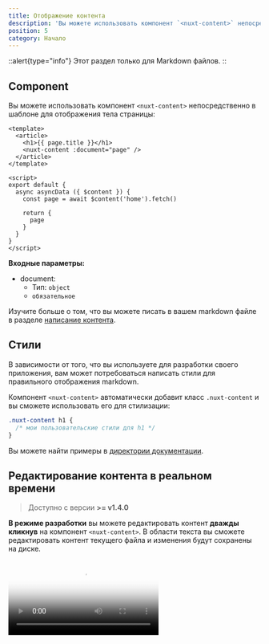 ```yaml
---
title: Отображение контента
description: 'Вы можете использовать компонент `<nuxt-content>` непосредственно в шаблоне для отображения вашего Markdown.'
position: 5
category: Начало
---
```


::alert{type="info"}
Этот раздел только для Markdown файлов.
::

## Component

Вы можете использовать компонент `<nuxt-content>` непосредственно в шаблоне для отображения тела страницы:

```vue
<template>
  <article>
    <h1>{{ page.title }}</h1>
    <nuxt-content :document="page" />
  </article>
</template>

<script>
export default {
  async asyncData ({ $content }) {
    const page = await $content('home').fetch()

    return {
      page
    }
  }
}
</script>
```


**Входные параметры:**
- document:
  - Тип: `object`
  - `обязательное`

Изучите больше о том, что вы можете писать в вашем markdown файле в разделе [написание контента](/ru/v1/getting-started/writing#markdown).

## Стили

В зависимости от того, что вы используете для разработки своего приложения, вам может потребоваться написать стили для правильного отображения markdown.

Компонент `<nuxt-content>` автоматически добавит класс `.nuxt-content` и вы сможете использовать его для стилизации:

```css
.nuxt-content h1 {
  /* мои пользовательские стили для h1 */
}
```

Вы можете найти примеры в [директории документации](https://github.com/nuxt/content/blob/master/docs/pages/_slug.vue).<!--TODO: fix link-->

## Редактирование контента в реальном времени

> Доступно с версии **>= v1.4.0**

**В режиме разработки** вы можете редактировать контент **дважды кликнув** на компонент `<nuxt-content>`. В области текста вы сможете редактировать контент текущего файла и изменения будут сохранены на диске.

<video poster="https://res.cloudinary.com/nuxt/video/upload/v1588091670/nuxt-content-ui_otfj5y.jpg" loop playsinline controls>
  <source src="https://res.cloudinary.com/nuxt/video/upload/v1588091670/nuxt-content-ui_otfj5y.webm" type="video/webm" />
  <source src="https://res.cloudinary.com/nuxt/video/upload/v1592314331/nuxt-content-ui_otfj5y.mp4" type="video/mp4" />
  <source src="https://res.cloudinary.com/nuxt/video/upload/v1588091670/nuxt-content-ui_otfj5y.ogv" type="video/ogg" />
</video>
